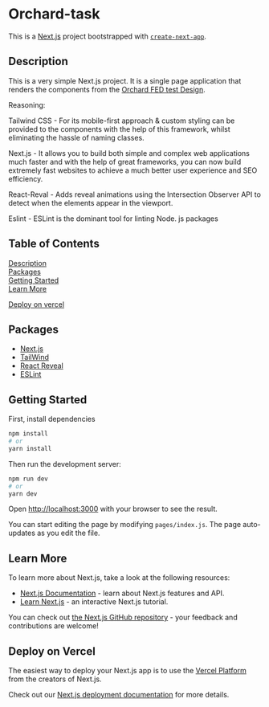 # Orchard-task

This is a [Next.js](https://nextjs.org/) project bootstrapped with [`create-next-app`](https://github.com/vercel/next.js/tree/canary/packages/create-next-app).

## Description

This is a very simple Next.js project. It is a single page application that renders the components from the [Orchard FED test Design](https://projects.invisionapp.com/d/main/default/#/console/16828396/348908478/preview).

Reasoning:

Tailwind CSS - For its mobile-first approach & custom styling can be provided to the components with the help of this framework, whilst eliminating the hassle of naming classes.

Next.js - It allows you to build both simple and complex web applications much faster and with the help of great frameworks, you can now build extremely fast websites to achieve a much better user experience and SEO efficiency.

React-Reval - Adds reveal animations using the Intersection Observer API to detect when the elements appear in the viewport.

Eslint - ESLint is the dominant tool for linting Node. js packages

## Table of Contents

[Description](#description)  
[Packages](#packages)  
[Getting Started](#getting-started)  
[Learn More](#learn-more)

[Deploy on vercel](#deploy-on-vercel)

## Packages

- [Next.js](https://nextjs.org/)
- [TailWind](https://www.npmjs.com/package/mysql)
- [React Reveal](https://www.react-reveal.com/)
- [ESLint](https://www.npmjs.com/package/eslint)

## Getting Started

First, install dependencies

```bash
npm install
# or
yarn install
```

Then run the development server:

```bash
npm run dev
# or
yarn dev
```

Open [http://localhost:3000](http://localhost:3000) with your browser to see the result.

You can start editing the page by modifying `pages/index.js`. The page auto-updates as you edit the file.

## Learn More

To learn more about Next.js, take a look at the following resources:

- [Next.js Documentation](https://nextjs.org/docs) - learn about Next.js features and API.
- [Learn Next.js](https://nextjs.org/learn) - an interactive Next.js tutorial.

You can check out [the Next.js GitHub repository](https://github.com/vercel/next.js/) - your feedback and contributions are welcome!

## Deploy on Vercel

The easiest way to deploy your Next.js app is to use the [Vercel Platform](https://vercel.com/new?utm_medium=default-template&filter=next.js&utm_source=create-next-app&utm_campaign=create-next-app-readme) from the creators of Next.js.

Check out our [Next.js deployment documentation](https://nextjs.org/docs/deployment) for more details.
